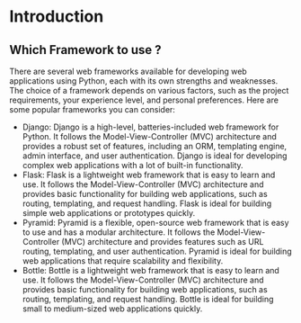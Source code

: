 # Introduction

## Which Framework to use ?

There are several web frameworks available for developing web applications using Python, each with its own strengths and weaknesses. The choice of a framework depends on various factors, such as the project requirements, your experience level, and personal preferences. Here are some popular frameworks you can consider:

* Django: Django is a high-level, batteries-included web framework for Python. It follows the Model-View-Controller (MVC) architecture and provides a robust set of features, including an ORM, templating engine, admin interface, and user authentication. Django is ideal for developing complex web applications with a lot of built-in functionality.
* Flask: Flask is a lightweight web framework that is easy to learn and use. It follows the Model-View-Controller (MVC) architecture and provides basic functionality for building web applications, such as routing, templating, and request handling. Flask is ideal for building simple web applications or prototypes quickly.
* Pyramid: Pyramid is a flexible, open-source web framework that is easy to use and has a modular architecture. It follows the Model-View-Controller (MVC) architecture and provides features such as URL routing, templating, and user authentication. Pyramid is ideal for building web applications that require scalability and flexibility.
* Bottle: Bottle is a lightweight web framework that is easy to learn and use. It follows the Model-View-Controller (MVC) architecture and provides basic functionality for building web applications, such as routing, templating, and request handling. Bottle is ideal for building small to medium-sized web applications quickly.

